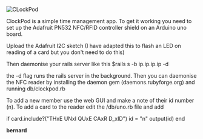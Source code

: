 ![CLockPod](/app/assets/images/logo_pink_shadow.png "CLockPod")

ClockPod is a simple time management app. To get it working you need to set up the Adafruit PN532 NFC/RFID controller shield on an Arduino uno board.

Upload the Adafruit I2C sketch (I have adapted this to flash an LED on reading of a card but you don't need to do this)

Then daemonise your rails server like this $rails s -b ip.ip.ip.ip -d

the -d flag runs the rails server in the background. Then you can daemonise the NFC reader by installing the daemon gem (daemons.rubyforge.org) and running db/clockpod.rb

To add a new member use the web GUI and make a note of their id number (n). To add a card to the reader edit the /db/uno.rb file and add

if card.include?("THxE UNxI QUxE CAxR D_xID")
  id = "n"
  output(id)
end

**bernard** 


